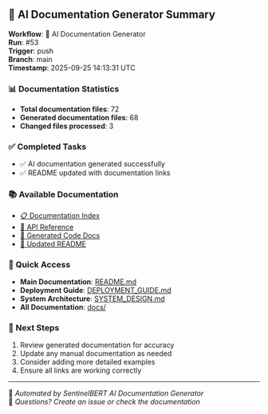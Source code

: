 ## 🤖 AI Documentation Generator Summary

**Workflow**: 🤖 AI Documentation Generator  
**Run**: #53  
**Trigger**: push  
**Branch**: main  
**Timestamp**: 2025-09-25 14:13:31 UTC

### 📊 Documentation Statistics
- **Total documentation files**: 72
- **Generated documentation files**: 68
- **Changed files processed**: 3

### ✅ Completed Tasks
- ✅ AI documentation generated successfully
- ✅ README updated with documentation links

### 📚 Available Documentation
- [📋 Documentation Index](docs/INDEX.md)
- [📡 API Reference](docs/api/API_REFERENCE.md)
- [🤖 Generated Code Docs](docs/generated/)
- [📖 Updated README](README.md)

### 🔗 Quick Access
- **Main Documentation**: [README.md](README.md)
- **Deployment Guide**: [DEPLOYMENT_GUIDE.md](DEPLOYMENT_GUIDE.md)
- **System Architecture**: [SYSTEM_DESIGN.md](SYSTEM_DESIGN.md)
- **All Documentation**: [docs/](docs/)

### 🎯 Next Steps
1. Review generated documentation for accuracy
2. Update any manual documentation as needed
3. Consider adding more detailed examples
4. Ensure all links are working correctly

---

🤖 *Automated by SentinelBERT AI Documentation Generator*  
📧 *Questions? Create an issue or check the documentation*
